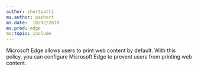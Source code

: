 ```yaml
---
author: shortpatti
ms.author: pashort
ms.date:  10/02/2018
ms.prod: edge
ms:topic: include
---
```


Microsoft Edge allows users to print web content by default. With this policy, you can configure Microsoft Edge to prevent users from printing web content. 
